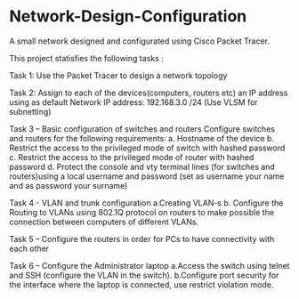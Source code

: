 # Network-Design-Configuration
A small network designed and configurated using  Cisco Packet Tracer.

This project statisfies the following tasks :

Task 1: Use the Packet Tracer to design a network topology

Task 2: Assign to each of the devices(computers, routers etc) an IP address using as default Network
        IP address: 192.168.3.0 /24 (Use VLSM for subnetting)
        
Task 3 – Basic configuration of switches and routers
          Configure switches and routers for the following requirements:
                a. Hostname of the device 
                b. Restrict the access to the privileged mode of switch with hashed password
                c. Restrict the access to the privileged mode of router with hashed password 
                d. Protect the console and vty terminal lines (for switches and routers)using a local username and
                password (set as username your name and as password your surname)
                
Task 4 - VLAN and trunk configuration
          a.Creating VLAN-s
          b. Configure the Routing to VLANs using 802.1Q protocol on routers to make possible the connection
              between computers of different VLANs.
              
Task 5 – Configure the routers in order for PCs to have connectivity with each other

Task 6 – Configure the Administrator laptop
          a.Access the switch using telnet and SSH (configure the VLAN in the switch).
          b.Configure port security for the interface where the laptop is connected,
            use restrict violation mode.
